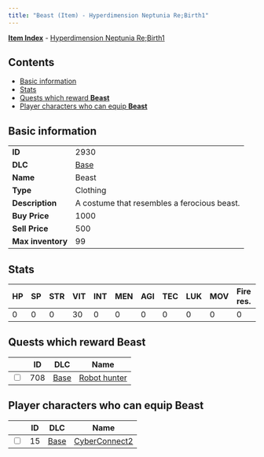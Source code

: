 ```yaml
---
title: "Beast (Item) - Hyperdimension Neptunia Re;Birth1"
---
```


[**Item Index**](/neptunia/rb1/item/index.html) - [Hyperdimension Neptunia Re;Birth1](/neptunia/rb1)

## Contents

- [Basic information](#basic-information)
- [Stats](#stats)
- [Quests which reward **Beast**](#quests-which-reward-beast)
- [Player characters who can equip **Beast**](#player-characters-who-can-equip-beast)

## Basic information

|   |   |
| -- | -- |
| **ID** | 2930 |
| **DLC** | [Base](/neptunia/rb1/dlc/1-base.html) |
| **Name** | Beast |
| **Type** | Clothing |
| **Description** | A costume that resembles a ferocious beast. |
| **Buy Price** | 1000 |
| **Sell Price** | 500 |
| **Max inventory** | 99 |

## Stats

| HP | SP | STR | VIT | INT | MEN | AGI | TEC | LUK | MOV | Fire res. | Ice res. | Wind res. | Lightning res. |
| -- | -- | --- | --- | --- | --- | --- | --- | --- | --- | --------- | -------- | --------- | -------------- |
| 0 | 0 | 0 | 30 | 0 | 0 | 0 | 0 | 0 | 0 | 0 | 0 | 0 | 0 |

## Quests which reward **Beast**

|    | ID | DLC | Name |
| -- | -- | --- | ---- |
| <input type="checkbox" id="rb1-quest-1-708" class="trackbox" /> | 708 | [Base](/neptunia/rb1/dlc/1-base.html) | [Robot hunter](/neptunia/rb1/quest/1-708-robot-hunter.html) |

## Player characters who can equip **Beast**

|    | ID | DLC | Name |
| -- | -- | --- | ---- |
| <input type="checkbox" id="rb1-player-1-15" class="trackbox" /> | 15 | [Base](/neptunia/rb1/dlc/1-base.html) | [CyberConnect2](/neptunia/rb1/player/1-15-cyberconnect2.html) |